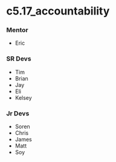# c5.17_accountability

### Mentor
- Eric

### SR Devs
- Tim
- Brian
- Jay
- Eli
- Kelsey

### Jr Devs
- Soren
- Chris
- James
- Matt
- Soy
